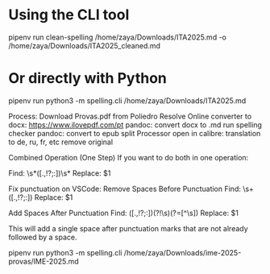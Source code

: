 # Using the CLI tool

pipenv run clean-spelling /home/zaya/Downloads/ITA2025.md -o /home/zaya/Downloads/ITA2025_cleaned.md

# Or directly with Python

pipenv run python3 -m spelling.cli /home/zaya/Downloads/ITA2025.md

Process:
Download Provas.pdf from Poliedro Resolve
Online converter to docx: https://www.ilovepdf.com/pt
pandoc: convert docx to .md
run spelling checker
pandoc: convert to epub
split Processor
open in calibre: translation to de, ru, fr, etc
remove original

Combined Operation (One Step)
If you want to do both in one operation:

Find: \s*([.,!?;:])\s*
Replace: $1

Fix punctuation on VSCode:
Remove Spaces Before Punctuation
Find: \s+([.,!?;:])
Replace: $1

Add Spaces After Punctuation
Find: ([.,!?;:])(?!\s)(?=[^\s])
Replace: $1

This will add a single space after punctuation marks that are not already followed by a space.

pipenv run python3 -m spelling.cli /home/zaya/Downloads/ime-2025-provas/IME-2025.md
